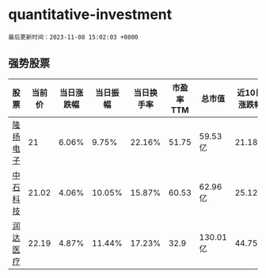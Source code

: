 # quantitative-investment

`最后更新时间：2023-11-08 15:02:03 +0800`

## 强势股票

|股票|当前价|当日涨跌幅|当日振幅|当日换手率|市盈率TTM|总市值|近10日涨跌幅|
|----|----|----|----|----|----|----|----|
|[隆扬电子](https://xueqiu.com/S/SZ301389)|21|6.06%|9.75%|22.16%|51.75|59.53亿|21.18%|
|[中石科技](https://xueqiu.com/S/SZ300684)|21.02|4.06%|10.05%|15.87%|60.53|62.96亿|25.12%|
|[润达医疗](https://xueqiu.com/S/SH603108)|22.19|4.87%|11.44%|17.23%|32.9|130.01亿|44.75%|
